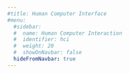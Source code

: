 ```yaml
---
#title: Human Computer Interface
#menu:
  #sidebar:
  #  name: Human Computer Interaction
  #  identifier: hci
  #  weight: 20
  #  showOnNavbar: false
  hideFromNavbar: true
---
```



